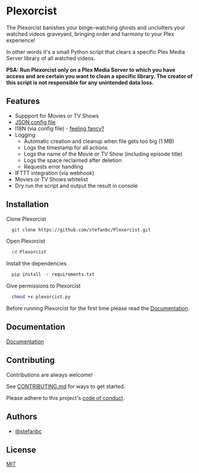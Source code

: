 
# Plexorcist

The Plexorcist banishes your binge-watching ghosts and unclutters your watched videos graveyard, bringing order and harmony to your Plex experience!

In other words it's a small Python script that clears a specific Plex Media Server library of all watched videos.

**PSA: Run Plexorcist only on a Plex Media Server to which you have access and are certain you want to clean a specific library. The creator of this script is not responsible for any unintended data loss.**

## Features

- Suppport for Movies or TV Shows
- [JSON config file](https://github.com/stefanbc/Plexorcist/wiki/Configuration)
- I18N (via config file) - [feeling fancy?](https://github.com/stefanbc/Plexorcist/wiki/I18N---King-James-Version)
- Logging
  - Automatic creation and cleanup when file gets too big (1 MB)
  - Logs the timestamp for all actions
  - Logs the name of the Movie or TV Show (including episode title)
  - Logs the space reclaimed after deletion
  - Requests error handling
- IFTTT integration (via webhook)
- Movies or TV Shows whitelist
- Dry run the script and output the result in console

## Installation

Clone Plexorcist

```bash
  git clone https://github.com/stefanbc/Plexorcist.git
```

Open Plexorcist

```bash
  cd Plexorcist
```

Install the dependencies

```bash
  pip install -r requirements.txt
```

Give permissions to Plexorcist

```bash
  chmod +x plexorcist.py
```

Before running Plexorcist for the first time please read the [Documentation](#documentation).

## Documentation

[Documentation](https://github.com/stefanbc/Plexorcist/wiki)

## Contributing

Contributions are always welcome!

See [CONTRIBUTING.md](https://github.com/stefanbc/Plexorcist/blob/main/CONTRIBUTING.md) for ways to get started.

Please adhere to this project's [code of conduct](https://github.com/stefanbc/Plexorcist/blob/main/CODE_OF_CONDUCT.md).

## Authors

- [@stefanbc](https://www.github.com/stefanbc)

## License

[MIT](https://github.com/stefanbc/Plexorcist/blob/main/LICENSE)
